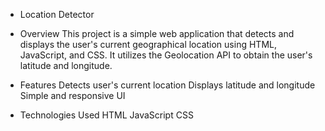 - Location Detector
 - Overview
This project is a simple web application that detects and displays the user's current geographical location using HTML, JavaScript, and CSS. It utilizes the Geolocation API to obtain the user's latitude and longitude.

- Features
Detects user's current location
Displays latitude and longitude
Simple and responsive UI
- Technologies Used
HTML
JavaScript
CSS
